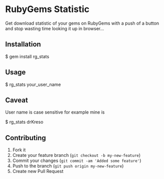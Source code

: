 # RubyGems Statistic

Get download statistic of your gems on RubyGems with a push of a button and stop wasting time looking it up in browser...

## Installation

  $ gem install rg_stats

## Usage

  $ rg_stats your_user_name

## Caveat 

User name is case sensitive for example mine is 

  $ rg_stats drKreso

## Contributing

1. Fork it
2. Create your feature branch (`git checkout -b my-new-feature`)
3. Commit your changes (`git commit -am 'Added some feature'`)
4. Push to the branch (`git push origin my-new-feature`)
5. Create new Pull Request
